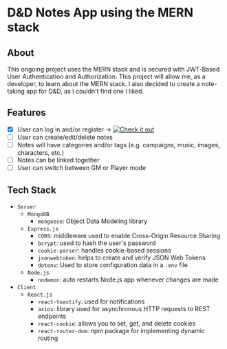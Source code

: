 # D&D Notes App using the MERN stack 

## About
This ongoing project uses the MERN stack and is secured with JWT-Based User Authentication and Authorization. This project will allow me, as a developer, to learn about the MERN stack. I also decided to create a note-taking app for D&D, as I couldn't find one I liked. 

## Features
- [x] User can log in and/or register -> [![Check it out](https://drive.google.com/file/d/1c8KiEGJxOS35VRPqJJKKeVQuQw1u9g3t/view?usp=sharing)](https://drive.google.com/file/d/1qmtEsbxtg1KY1vlw8BO5UazxY4R_usBi/view?usp=sharing)
- [ ] User can create/edit/delete notes
- [ ] Notes will have categories and/or tags (e.g. campaigns, music, images, characters, etc.)
- [ ] Notes can be linked together
- [ ] User can switch between GM or Player mode

## Tech Stack
- `Server`
  - `MongoDB`
    - `mongoose`: Object Data Modeling library
  - `Express.js`
    - `CORS`: middleware used to enable Cross-Origin Resource Sharing
    - `bcrypt`: used to hash the user's password
    - `cookie-parser`: handles cookie-based sessions
    - `jsonwebtoken`: helps to create and verify JSON Web Tokens
    - `dotenv`: Used to store configuration data in a `.env` file
  - `Node.js`
     - `nodemon`: auto restarts Node.js app whenever changes are made
- `Client`
  - `React.js`
     - `react-toastify`: used for notifications
     - `axios`: library used for asynchronous HTTP requests to REST endpoints
     - `react-cookie`: allows you to set, get, and delete cookies
     - `react-router-dom`: npm package for implementing dynamic routing
 

